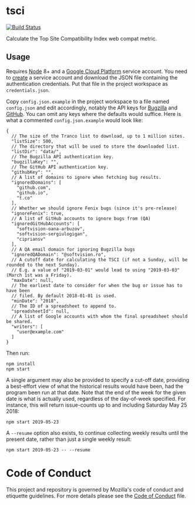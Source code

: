 # tsci

[![Build Status](https://travis-ci.org/mozilla/tsci.svg?branch=master)](https://travis-ci.org/mozilla/tsci)

Calculate the Top Site Compatibility Index web compat metric.

## Usage
Requires [Node](https://nodejs.org/) 8+ and a [Google Cloud Platform](https://cloud.google.com/) service account.
You need to [create](https://cloud.google.com/docs/authentication/getting-started) a service account and download
the JSON file containing the authentication credentials. Put that file in the project workspace as `credentials.json`.

Copy `config.json.example` in the project workspace to a file named `config.json` and edit accordingly,
notably the API keys for [Bugzilla](https://bugzilla.mozilla.org/userprefs.cgi?tab=apikey) and
[GitHub](https://help.github.com/en/articles/creating-a-personal-access-token-for-the-command-line).
You can omit any keys where the defaults would suffice. Here is what a commented `config.json.example`
would look like:
```
{
  // The size of the Tranco list to download, up to 1 million sites.
  "listSize": 500,
  // The directory that will be used to store the downloaded list.
  "listDir": "data/",
  // The Bugzilla API authentication key.
  "bugzillaKey": "",
  // The GitHub API authentication key.
  "githubKey": "",
  // A list of domains to ignore when fetching bug results.
  "ignoredDomains": [
    "github.com",
    "github.io",
    "t.co"
  ],
  // Whether we should ignore Fenix bugs (since it's pre-release)
  "ignoreFenix": true,
  // A list of GitHub accounts to ignore bugs from (QA)
  "ignoredGitHubAccounts": [
    "softvision-oana-arbuzov",
    "softvision-sergiulogigan",
    "cipriansv"
  ],
  // A QA email domain for ignoring Bugzilla bugs
  "ignoredQADomain": "@softvision.ro",
  // A cutoff date for calculating the TSCI (if not a Sunday, will be rounded to the next Sunday).
  // E.g. a value of "2019-03-01" would lead to using "2019-03-03" (March 1st was a Friday).
  "maxDate": null,
  // The earliest date to consider for when the bug or issue has to have been
  // filed. By default 2018-01-01 is used.
  "minDate": "2018",
  // The ID of a spreadsheet to append to.
  "spreadsheetId": null,
  // A list of Google accounts with whom the final spreadsheet should be shared.
  "writers": [
    "user@example.com"
  ]
}
```

Then run:
```
npm install
npm start
```

A single argument may also be provided to specify a cut-off date, providing a best-effort view of what the historical
results would have been, had the program been run at that date. Note that the end of the week for the given date is
what is actually used, regardless of the day-of-week specified. For instance, this will return issue-counts up to
and including Saturday May 25 2018:
```
npm start 2019-05-23
```

A `--resume` option also exists, to continue collecting weekly results until the present date, rather than just a single weekly result:

```
npm start 2019-05-23 -- --resume
```

Code of Conduct
===============

This project and repository is governed by Mozilla's code of conduct and
etiquette guidelines. For more details please see the [Code of Conduct](./CODE_OF_CONDUCT.md) file.
